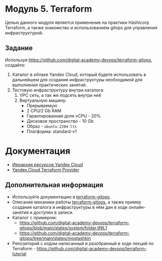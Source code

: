# Модуль 5. Terraform

Целью данного модуля является применение на практики Hashicorp Terraform, а также знакомство и использованием gitops для управления инфраструктурой.


## Задание
Используя https://github.com/digital-academy-devops/terraform-gitops, создайте:
 1. Каталог в облаке Yandex Cloud, который будете использовать в дальнейшем для создания инфраструктуры необходимой для выполнения практических занятий.
 1. Тестовую инфраструктуру внутри каталога:
    1. VPC сеть, а так же подсеть внутри неё 
    1. Виртуальную машину:
       - Прерываемую
       - 2 CPU/2 Gb RAM
       - Гарантированная доля vCPU - 20%
       - Дисковое пространство - 10 Gb
       - Образ - `ubuntu-2204-lts`
       - Платформа: standard-v1

# Документация
- [Иерархия ресурсов Yandex Cloud](https://cloud.yandex.ru/docs/resource-manager/concepts/resources-hierarchy)
- [Yandex.Cloud Terraform Provider](https://registry.tfpla.net/providers/yandex-cloud/yandex/latest/docs)

## Дополнительная информация

- Используйте документацию в [terraform-gitops](https://github.com/digital-academy-devops/terraform-gitops).
- Описание механики работы [terraform-gitops](https://github.com/digital-academy-devops/terraform-gitops), а также пример создания каталога и инфраструктуры в нём дан в ходе онлайн-занятия и доступен в записи.
- Каталог с примером:
  - https://github.com/digital-academy-devops/terraform-gitops/blob/main/states/system/folder.tf#L1
  - https://github.com/digital-academy-devops/terraform-gitops/tree/main/states/mostashkin
- Репозиторий с кодом написанный и разобранный в ходе лекций по Terraform - https://github.com/digital-academy-devops/terraform-tutorial
